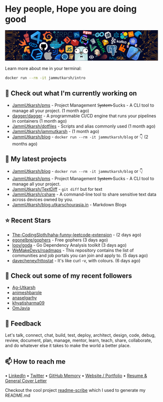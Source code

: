 # Hey people, Hope you are doing good

![Image](https://github.com/JammUtkarsh/jammutkarsh/blob/main/github-banner.png?raw=true)

Learn more about me in your terminal:

```bash
docker run --rm -it jammutkarsh/intro
```

## 👷 Check out what I'm currently working on

- [JammUtkarsh/pms](https://github.com/JammUtkarsh/pms) - Project Management  S̶y̶s̶t̶e̶m̶ Sucks - A CLI tool to manage all your project.  (1 month ago)
- [dagger/dagger](https://github.com/dagger/dagger) - A programmable CI/CD engine that runs your pipelines in containers (1 month ago)
- [JammUtkarsh/dotfiles](https://github.com/JammUtkarsh/dotfiles) - Scripts and alias commonly used (1 month ago)
- [JammUtkarsh/jammutkarsh](https://github.com/JammUtkarsh/jammutkarsh) -  (1 month ago)
- [JammUtkarsh/blog](https://github.com/JammUtkarsh/blog) - `docker run --rm -it jammutkarsh/blog` or 👇  (2 months ago)

## 🌱 My latest projects

- [JammUtkarsh/blog](https://github.com/JammUtkarsh/blog) - `docker run --rm -it jammutkarsh/blog` or 👇 
- [JammUtkarsh/pms](https://github.com/JammUtkarsh/pms) - Project Management  S̶y̶s̶t̶e̶m̶ Sucks - A CLI tool to manage all your project. 
- [JammUtkarsh/TextDiff](https://github.com/JammUtkarsh/TextDiff) - `git diff` but for text
- [JammUtkarsh/cshare](https://github.com/JammUtkarsh/cshare) - A command-line tool to share sensitive text data across devices owned by you.
- [JammUtkarsh/blog.utkarschourasia.in](https://github.com/JammUtkarsh/blog.utkarschourasia.in) - Markdown Blogs

## ⭐ Recent Stars

- [The-CodingSloth/haha-funny-leetcode-extension](https://github.com/The-CodingSloth/haha-funny-leetcode-extension) -  (2 days ago)
- [egonelbre/gophers](https://github.com/egonelbre/gophers) - Free gophers (3 days ago)
- [loov/goda](https://github.com/loov/goda) - Go Dependency Analysis toolkit (3 days ago)
- [WeMakeDevs/roadmaps](https://github.com/WeMakeDevs/roadmaps) - This repository contains the list of communities and job portals you can join and apply to. (5 days ago)
- [davecheney/httpstat](https://github.com/davecheney/httpstat) - It&#39;s like curl -v, with colours.  (6 days ago)

## 👯 Check out some of my recent followers

- [Ag-Utkarsh](https://github.com/Ag-Utkarsh)
- [animeshbarole](https://github.com/animeshbarole)
- [anaselgarhy](https://github.com/anaselgarhy)
- [khyatisharma09](https://github.com/khyatisharma09)
- [OmJavia](https://github.com/OmJavia)

## 💬 Feedback

Let's talk, connect, chat, build, test, deploy, architect, design, code, debug, review, document, plan, manage, mentor, learn, teach, share, collaborate, and do whatever else it takes to make the world a better place.

## 📫 How to reach me

  &bullet; [LinkedIn](https://www.linkedin.com/in/5utkarshc/)
  &bullet; [Twitter](https://twitter.com/JammUtkarsh)
  &bullet; [GitHub Memory](https://githubmemory.com/@JammUtkarsh)
  &bullet; [Website / Portfolio](https://utkarshchourasia.in/)
  &bullet; [Resume & General Cover Letter](https://drive.google.com/drive/folders/1ci7ngCK4trDgoGHongJxUamzC4hm0AqE?usp=sharing)

Checkout the cool project [readme-scribe](https://github.com/muesli/readme-scribe) which I used to generate my README.md
